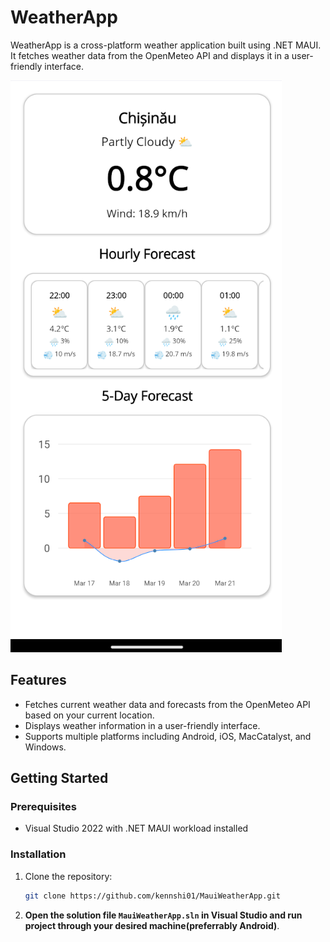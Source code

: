# WeatherApp
WeatherApp is a cross-platform weather application built using .NET MAUI. It fetches weather data from the OpenMeteo API and displays it in a user-friendly interface.

![alt text](imgs/image.png)

## Features

- Fetches current weather data and forecasts from the OpenMeteo API based on your current location.
- Displays weather information in a user-friendly interface.
- Supports multiple platforms including Android, iOS, MacCatalyst, and Windows.

## Getting Started

### Prerequisites
- Visual Studio 2022 with .NET MAUI workload installed

### Installation

1. Clone the repository:
    ```sh
    git clone https://github.com/kennshi01/MauiWeatherApp.git
    ```
2. **Open the solution file `MauiWeatherApp.sln` in Visual Studio and run project through your desired machine(preferrably Android)**.